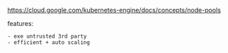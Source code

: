 https://cloud.google.com/kubernetes-engine/docs/concepts/node-pools

features:

    - exe untrusted 3rd party 
    - efficient + auto scaling
